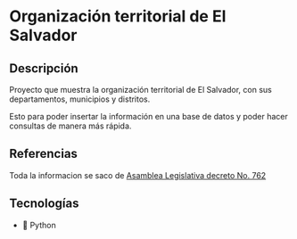 # Organización territorial de El Salvador

## Descripción

Proyecto que muestra la organización territorial de El Salvador, con sus departamentos, municipios y distritos.

Esto para poder insertar la información en una base de datos y poder hacer consultas de manera más rápida.

## Referencias

Toda la informacion se saco de [Asamblea Legislativa decreto No. 762](https://www.asamblea.gob.sv/sites/default/files/documents/decretos/4194112C-1F6E-4E24-808E-9854A3D081AD.pdf)

## Tecnologías

- 🐍 Python